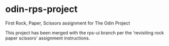 # odin-rps-project
First Rock, Paper, Scissors assignment for The Odin Project

This project has been merged with the rps-ui branch per the 'revisiting rock paper scissors' assignment instructions.
